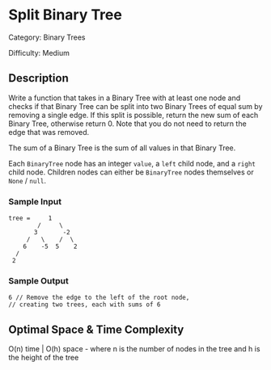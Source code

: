 # Split Binary Tree

Category: Binary Trees

Difficulty: Medium

## Description

Write a function that takes in a Binary Tree with at least one node and
checks if that Binary Tree can be split into two Binary Trees of equal sum by
removing a single edge. If this split is possible, return the new sum of each
Binary Tree, otherwise return 0. Note that you do not need to return the edge
that was removed.

The sum of a Binary Tree is the sum of all values in that Binary Tree.

Each `BinaryTree` node has an integer `value`, a
`left` child node, and a `right` child node. Children
nodes can either be `BinaryTree` nodes themselves or
`None` / `null`.


### Sample Input
```
tree =     1
        /     \
       3       -2
     /   \    /  \
    6    -5  5    2
  /
 2
```

### Sample Output
```
6 // Remove the edge to the left of the root node,
// creating two trees, each with sums of 6
```

## Optimal Space & Time Complexity

O(n) time | O(h) space - where n is the number of nodes in the tree and h is the height of the tree
